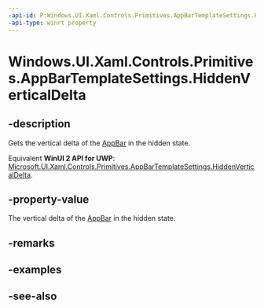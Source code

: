 ```yaml
---
-api-id: P:Windows.UI.Xaml.Controls.Primitives.AppBarTemplateSettings.HiddenVerticalDelta
-api-type: winrt property
---
```


<!-- Property syntax
public double HiddenVerticalDelta { get; }
-->

# Windows.UI.Xaml.Controls.Primitives.AppBarTemplateSettings.HiddenVerticalDelta

## -description
Gets the vertical delta of the [AppBar](../windows.ui.xaml.controls/appbar.md) in the hidden state.

Equivalent **WinUI 2 API for UWP**: [Microsoft.UI.Xaml.Controls.Primitives.AppBarTemplateSettings.HiddenVerticalDelta](/windows/winui/api/microsoft.ui.xaml.controls.primitives.appbartemplatesettings.hiddenverticaldelta).

## -property-value
The vertical delta of the [AppBar](../windows.ui.xaml.controls/appbar.md) in the hidden state.

## -remarks

## -examples

## -see-also
